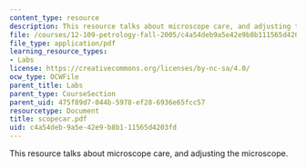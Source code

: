 ```yaml
---
content_type: resource
description: This resource talks about microscope care, and adjusting the microscope.
file: /courses/12-109-petrology-fall-2005/c4a54deb9a5e42e9b8b111565d4203fd_scopecar.pdf
file_type: application/pdf
learning_resource_types:
- Labs
license: https://creativecommons.org/licenses/by-nc-sa/4.0/
ocw_type: OCWFile
parent_title: Labs
parent_type: CourseSection
parent_uid: 475f89d7-044b-5978-ef28-6936e65fcc57
resourcetype: Document
title: scopecar.pdf
uid: c4a54deb-9a5e-42e9-b8b1-11565d4203fd
---
```

This resource talks about microscope care, and adjusting the microscope.